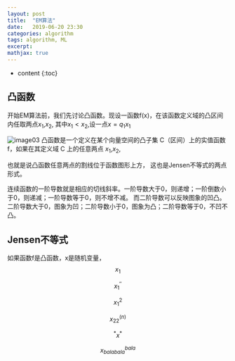 ```yaml
---
layout: post
title:  "EM算法"
date:   2019-06-20 23:30
categories: algorithm
tags: algorithm, ML
excerpt: 
mathjax: true
---
```


* content
{:toc}


## 凸函数
开始EM算法前，我们先讨论凸函数。现设一函数f(x)，在该函数定义域的凸区间内任取两点$x_1$,$x_2$, 其中$x_1<x_2$,设一点$x=q_1x_1$

![image03](https://darcyqin.github.io/img/tufunc.png)
凸函数是一个定义在某个向量空间的凸子集 C（区间）上的实值函数 f，如果在其定义域 C 上的任意两点 $x_1$,$x_2$,

也就是说凸函数任意两点的割线位于函数图形上方， 这也是Jensen不等式的两点形式。

连续函数的一阶导数就是相应的切线斜率。一阶导数大于0，则递增；一阶倒数小于0，则递减；一阶导数等于0，则不增不减。
而二阶导数可以反映图象的凹凸。二阶导数大于0，图象为凹；二阶导数小于0，图象为凸；二阶导数等于0，不凹不凸。

## Jensen不等式
如果函数f是凸函数，x是随机变量，
$$x_1$$

$$x_1^{''}$$

$$x^2_1$$

$$x_{22}^{(n)}$$

$${}^*x^*$$

$$x_{balabala}^{bala}$$
